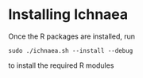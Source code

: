 
Installing Ichnaea
==================

Once the R packages are installed, run

    sudo ./ichnaea.sh --install --debug

to install the required R modules